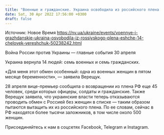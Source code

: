 ```yaml
---
title: "Военные и гражданские. Украина освободила из российского плена еще 14 человек — Верещук"
date: Sat, 30 Apr 2022 17:56:00 +0300
draft: false
---
```

Источник: Новое Время https://nv.ua/ukraine/events/voennye-i-grazhdanskie-ukraina-osvobodila-iz-rossiyskogo-plena-eshche-14-chelovek-vereshchuk-50238242.html


Война России против Украины — главные события 30 апреля

Украина вернула 14 людей: семь военных и семь гражданских. 

«Для меня этот обмен особенный: одна из военных женщин в пятом месяце беременности», — заявила Верещук.

28 апреля вице-премьер сообщила о возвращении из плена РФ еще 45 человек, среди которых офицеры, солдаты и гражданские. Также Верещук заявила, что украинские власти теперь отказываются проводить обмен с Россией без женщин в списке — таким образом пытаются вытащить их из российского плена. По ее словам, сейчас в РФ находятся более тысячи заложников, в том числе около 500 женщин.

Присоединяйтесь к нам в соцсетях Facebook, Telegram и Instagram.
